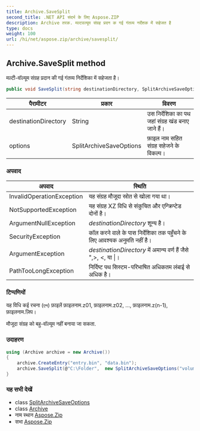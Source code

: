 ```yaml
---
title: Archive.SaveSplit
second_title: .NET API संदर्भ के लिए Aspose.ZIP
description: Archive तरक. मल्टवल्यूम संग्रह प्रदन क गई गंतव्य नर्देशक में सहेजत है
type: docs
weight: 100
url: /hi/net/aspose.zip/archive/savesplit/
---
```

## Archive.SaveSplit method

मल्टी-वॉल्यूम संग्रह प्रदान की गई गंतव्य निर्देशिका में सहेजता है।

```csharp
public void SaveSplit(string destinationDirectory, SplitArchiveSaveOptions options)
```

| पैरामीटर | प्रकार | विवरण |
| --- | --- | --- |
| destinationDirectory | String | उस निर्देशिका का पथ जहां संग्रह खंड बनाए जाने हैं। |
| options | SplitArchiveSaveOptions | फ़ाइल नाम सहित संग्रह सहेजने के विकल्प। |

### अपवाद

| अपवाद | स्थिति |
| --- | --- |
| InvalidOperationException | यह संग्रह मौजूदा स्रोत से खोला गया था। |
| NotSupportedException | यह संग्रह XZ विधि से संकुचित और एन्क्रिप्टेड दोनों है। |
| ArgumentNullException | *destinationDirectory* शून्य है। |
| SecurityException | कॉल करने वाले के पास निर्देशिका तक पहुँचने के लिए आवश्यक अनुमति नहीं है। |
| ArgumentException | *destinationDirectory* में अमान्य वर्ण हैं जैसे ",&gt;, &lt;, या &#x7C;। |
| PathTooLongException | निर्दिष्ट पथ सिस्टम-परिभाषित अधिकतम लंबाई से अधिक है। |

### टिप्पणियों

यह विधि कई रचना (`एन`) फ़ाइलें फ़ाइलनाम.z01, फ़ाइलनाम.z02, ..., फ़ाइलनाम.z(n-1), फ़ाइलनाम.ज़िप।

मौजूदा संग्रह को बहु-वॉल्यूम नहीं बनाया जा सकता.

### उदाहरण

```csharp
using (Archive archive = new Archive())
{
    archive.CreateEntry("entry.bin", "data.bin");
    archive.SaveSplit(@"C:\Folder",  new SplitArchiveSaveOptions("volume", 65536));
}
```

### यह सभी देखें

* class [SplitArchiveSaveOptions](../../../aspose.zip.saving/splitarchivesaveoptions/)
* class [Archive](../)
* नाम स्थान [Aspose.Zip](../../archive/)
* सभा [Aspose.Zip](../../../)



